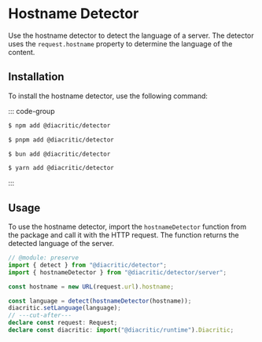 # Hostname Detector

Use the hostname detector to detect the language of a server. The detector uses the `request.hostname` property to determine the language of the content.

## Installation

To install the hostname detector, use the following command:

::: code-group

```sh [NPM]
$ npm add @diacritic/detector
```

```sh [PNPM]
$ pnpm add @diacritic/detector
```

```sh [Bun]
$ bun add @diacritic/detector
```

```sh [Yarn]
$ yarn add @diacritic/detector
```

:::

## Usage

To use the hostname detector, import the `hostnameDetector` function from the package and call it with the HTTP request. The function returns the detected language of the server.

```ts twoslash
// @module: preserve
import { detect } from "@diacritic/detector";
import { hostnameDetector } from "@diacritic/detector/server";

const hostname = new URL(request.url).hostname;

const language = detect(hostnameDetector(hostname));
diacritic.setLanguage(language);
// ---cut-after---
declare const request: Request;
declare const diacritic: import("@diacritic/runtime").Diacritic;
```
